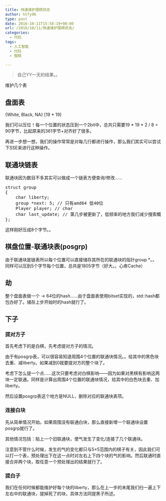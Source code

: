```yaml
---
title: 快速维护围棋状态
author: htfy96
type: post
date: 2016-10-11T15:58:19+00:00
url: /2016/10/11/快速维护围棋状态/
categories:
  - 代码
tags:
  - 人工智能
  - 代码
  - 围棋

---
```

> 自己YY一天的结果。。

<!--more-->

维护几个表

## 盘面表

{White, Black, NA} [19 * 19]

我们可以压位！每一个位置的状态压到一个2bit中，总共只需要19 \* 19 \* 2 / 8 = 90字节，比起原来的361字节+对齐好了很多。

再进一步想一想，我们的操作常常是对每几行都进行操作，那么我们其实可以尝试下SSE来进行这种操作。

## 联通块链表

联通块因为数目不多其实可以做成一个链表方便查询/修改……

<pre>struct group
{
    char liberty;
    group *next: 5; // 只有amd64 低40位
    Player player; // char
    char last_update; // 第几步被更新了，低频率的地方我们减少搜索概率
};
</pre>

这样刚好压成8个字节。。

## 棋盘位置-联通块表(posgrp)

由于联通块是链表所以每个位置可以直接储存其所在的联通块的指针group *。。同样可以压到5个字节每个位置，总共是1805字节（好大。。心疼Cache）

## 劫

整个盘面表做一个 -> 64位的hash……由于盘面表使用bitset实现的，std::hash都包办好了。储存上步开始时的hash就行了。

## 下子

### 提对方子

首先考虑下的是白棋，先考虑提对方子的情况。

由于有posgrp表，可以很容易知道周围4个位置的联通块情况。。给其中的黑色块去重、减liberty。如果减到0就要提对方的整个块了。

考虑下怎么提一个点……这次只要考虑对白棋影响——因为如果对黑棋有影响这两块一定联通。同样是计算出周围4个位置的联通块情况，给其中的白色块去重、加liberty。

然后设置posgrp表这个地方是NULL，删除对应的联通块表项。

### 连接白块

先从简单情况开始。如果周围没有联通白块，那么直接新增一个联通块设置posgrp就行了。

其他情况包括：贴上一个旧联通块，使气发生了变化/连接了几个联通块。

注意到不管什么时候，发生的气的变化都只与5&#215;5范围内的棋子有关，因此我们可以打一个表，预处理出下在这一点时对左右上下四个块的气的影响。然后联通时直接合并两个块，取任意一个预处理出的结果就行了。

### 提白子

我们在任何时候都能维护好每个块的liberty，那么在上一步的末尾我们扫一遍上下左右中的联通块，提掉死了的块，具体方法同提黑子所述。